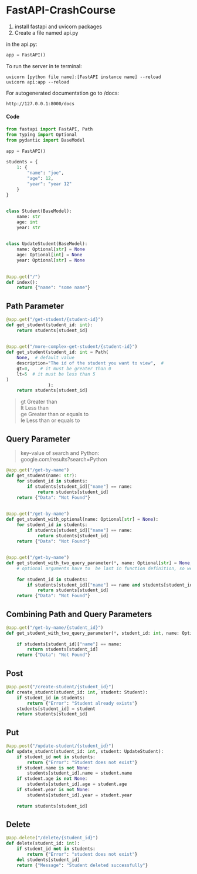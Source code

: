 # FastAPI-CrashCourse    
1. install fastapi and uvicorn packages  
2. Create a file named api.py    
  
in the api.py:  
```python  
app = FastAPI()  
```
  
To run the server in te terminal:  
```terminal
uvicorn [python file name]:[FastAPI instance name] --reload  
uvicorn api:app --reload  
```  
  
For autogenerated documentation go to /docs:  
```  
http://127.0.0.1:8000/docs  
```

#### Code
```python
from fastapi import FastAPI, Path  
from typing import Optional  
from pydantic import BaseModel  
  
app = FastAPI()  
  
students = {  
    1: {  
        "name": "joe",  
        "age": 12,  
        "year": "year 12"  
    }  
}  
  
  
class Student(BaseModel):  
    name: str  
    age: int  
    year: str  
  
  
class UpdateStudent(BaseModel):  
    name: Optional[str] = None  
    age: Optional[int] = None  
    year: Optional[str] = None  
  
  
@app.get("/")  
def index():  
    return {"name": "some name"}  

```  
  
## Path Parameter  
```python
@app.get("/get-student/{student-id}")  
def get_student(student_id: int):  
    return students[student_id]  
  
  
@app.get("/more-complex-get-student/{student-id}")  
def get_student(student_id: int = Path(  
    None,  # default value  
    description="The id of the student you want to view",  #  
    gt=0,    # it must be greater than 0  
    lt=5  # it must be less than 5  
)  
                ):  
    return students[student_id]  
``` 

>gt Greater than  
>lt Less than  
>ge Greater than or equals to  
>le Less than or equals to 
  
## Query Parameter  
>key-value of search and Python:  
>google.com/results?search=Python  

```python
@app.get("/get-by-name")  
def get_student(name: str):  
    for student_id in students:  
        if students[student_id]["name"] == name:  
            return students[student_id]  
    return {"Data": "Not Found"}  
  
  
@app.get("/get-by-name")  
def get_student_with_optional(name: Optional[str] = None):  
    for student_id in students:  
        if students[student_id]["name"] == name:  
            return students[student_id]  
    return {"Data": "Not Found"}  
  
  
@app.get("/get-by-name")  
def get_student_with_two_query_parameter(*, name: Optional[str] = None, age: int):  
    # optional arguments have to  be last in function definition, so we use *  
  
    for student_id in students:  
        if students[student_id]["name"] == name and students[student_id]["age"] == age:  
            return students[student_id]  
    return {"Data": "Not Found"}  
```
  
  
## Combining Path and Query Parameters  
```python
@app.get("/get-by-name/{student_id}")  
def get_student_with_two_query_parameter(*, student_id: int, name: Optional[str] = None):  
  
    if students[student_id]["name"] == name:  
        return students[student_id]  
    return {"Data": "Not Found"}  
```
  
  
## Post  
```python
@app.post("/create-student/{student_id}")  
def create_student(student_id: int, student: Student):  
    if student_id in students:  
        return {"Error": "Student already exists"}  
    students[student_id] = student  
    return students[student_id]  
```
  

## Put  
```python
@app.post("/update-student/{student_id}")  
def update_student(student_id: int, student: UpdateStudent):  
    if student_id not in students:  
        return {"Error": "Student does not exist"}  
    if student.name is not None:  
        students[student_id].name = student.name  
    if student.age is not None:  
        students[student_id].age = student.age  
    if student.year is not None:  
        students[student_id].year = student.year  
  
    return students[student_id]  
```
  
  
## Delete  
```python
@app.delete("/delete/{student_id}")  
def delete(student_id: int):  
    if student_id not in students:  
        return {"Error": "student does not exist"}  
    del students[student_id]  
    return {"Message": "Student deleted successfully"}
```

